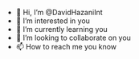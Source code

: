 - 👋 Hi, I’m @DavidHazaniInt
- 👀 I’m interested in you
- 🌱 I’m currently learning you
- 💞️ I’m looking to collaborate on you
- 📫 How to reach me you know

<!---
DavidHazaniInt/DavidHazaniInt is a ✨ special ✨ repository because its `README.md` (this file) appears on your GitHub profile.
You can click the Preview link to take a look at your changes.
--->
